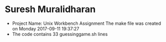# Suresh Muralidharan

- Project Name: Unix Workbench Assignment
The make file was created on Monday 2017-09-11 19:37:27
- The code contains 33 guessinggame.sh lines

